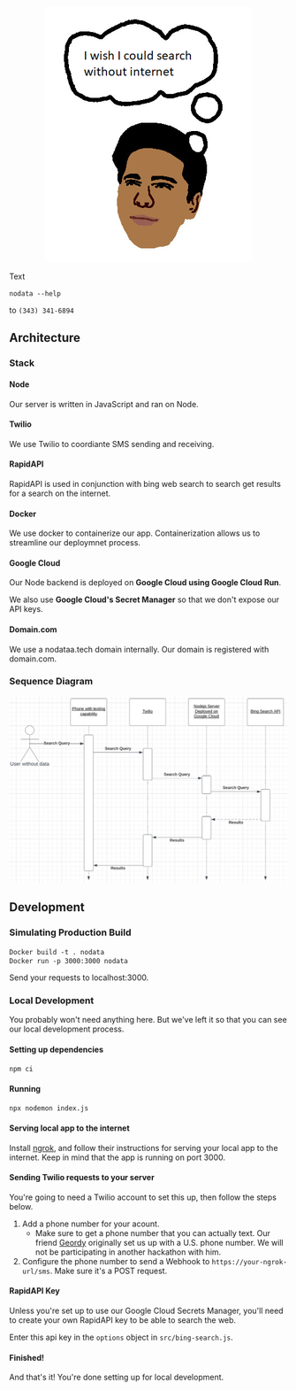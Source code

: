 <p align="center">
    <img
        src="./assets/nausher.png"
    >
</p>

Text 

```
nodata --help
```

to `(343) 341-6894`

## Architecture

### Stack

#### Node

Our server is written in JavaScript and ran on Node.

#### Twilio

We use Twilio to coordiante SMS sending and receiving.

#### RapidAPI

RapidAPI is used in conjunction with bing web search to search get results for a search on the internet.

#### Docker

We use docker to containerize our app. Containerization allows us to streamline our deploymnet process.

#### Google Cloud

Our Node backend is deployed on **Google Cloud using Google Cloud Run**.

We also use **Google Cloud's Secret Manager** so that we don't expose our API keys.

#### Domain.com

We use a nodataa.tech domain internally. Our domain is registered with domain.com.

### Sequence Diagram

<p align="center">
    <img
        width=700
        src="./assets/architecture.png"
    >
</p>

## Development

### Simulating Production Build

```
Docker build -t . nodata
Docker run -p 3000:3000 nodata
```

Send your requests to localhost:3000.

### Local Development

You probably won't need anything here. But we've left it so that you can see our local development process.

#### Setting up dependencies

```
npm ci
```

#### Running

```
npx nodemon index.js
```

#### Serving local app to the internet

Install [ngrok](https://ngrok.com/), and follow their instructions for serving your local app to the internet. Keep in mind that the app is running on port 3000.

#### Sending Twilio requests to your server

You're going to need a Twilio account to set this up, then follow the steps below.

1. Add a phone number for your acount.
   - Make sure to get a phone number that you can actually text. Our friend [Geordy](https://github.com/Geordy-Decena) originally set us up with a U.S. phone number. We will not be participating in another hackathon with him.
2. Configure the phone number to send a Webhook to `https://your-ngrok-url/sms`. Make sure it's a POST request.

#### RapidAPI Key

Unless you're set up to use our Google Cloud Secrets Manager, you'll need to create your own RapidAPI key to be able to search the web.

Enter this api key in the `options` object in `src/bing-search.js`.

#### Finished!

And that's it! You're done setting up for local development.

